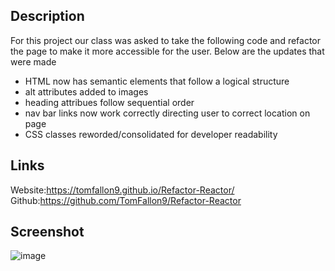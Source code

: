 ## Description 
For this project our class was asked to take the following code and refactor the page to make it more accessible for the user. Below are the updates that were made

- HTML now has semantic elements that follow a logical structure
- alt attributes added to images
- heading attribues follow sequential order
- nav bar links now work correctly directing user to correct location on page
- CSS classes reworded/consolidated for developer readability

## Links
Website:https://tomfallon9.github.io/Refactor-Reactor/
Github:https://github.com/TomFallon9/Refactor-Reactor
## Screenshot
![image](https://user-images.githubusercontent.com/75281680/101998883-36b47a80-3ca5-11eb-849f-3e574b79ebcf.png)



